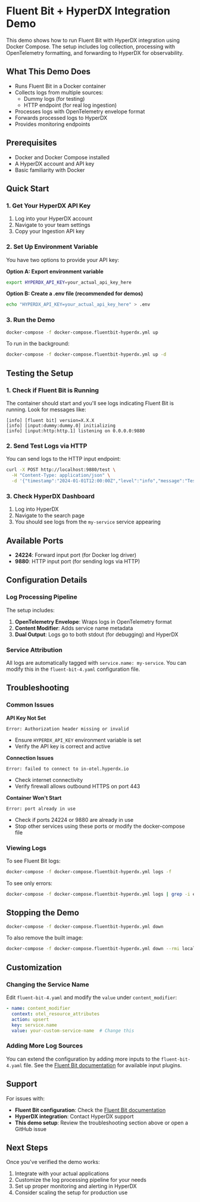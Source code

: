 # Fluent Bit + HyperDX Integration Demo

This demo shows how to run Fluent Bit with HyperDX integration using Docker Compose. The setup includes log collection, processing with OpenTelemetry formatting, and forwarding to HyperDX for observability.

## What This Demo Does

- Runs Fluent Bit in a Docker container
- Collects logs from multiple sources:
  - Dummy logs (for testing)
  - HTTP endpoint (for real log ingestion)
- Processes logs with OpenTelemetry envelope format
- Forwards processed logs to HyperDX
- Provides monitoring endpoints

## Prerequisites

- Docker and Docker Compose installed
- A HyperDX account and API key
- Basic familiarity with Docker

## Quick Start

### 1. Get Your HyperDX API Key

1. Log into your HyperDX account
2. Navigate to your team settings
3. Copy your Ingestion API key

### 2. Set Up Environment Variable

You have two options to provide your API key:

**Option A: Export environment variable**
```bash
export HYPERDX_API_KEY=your_actual_api_key_here
```

**Option B: Create a .env file (recommended for demos)**
```bash
echo "HYPERDX_API_KEY=your_actual_api_key_here" > .env
```

### 3. Run the Demo

```bash
docker-compose -f docker-compose.fluentbit-hyperdx.yml up
```

To run in the background:
```bash
docker-compose -f docker-compose.fluentbit-hyperdx.yml up -d
```

## Testing the Setup

### 1. Check if Fluent Bit is Running

The container should start and you'll see logs indicating Fluent Bit is running. Look for messages like:
```
[info] [fluent bit] version=X.X.X
[info] [input:dummy:dummy.0] initializing
[info] [input:http:http.1] listening on 0.0.0.0:9880
```

### 2. Send Test Logs via HTTP

You can send logs to the HTTP input endpoint:

```bash
curl -X POST http://localhost:9880/test \
  -H "Content-Type: application/json" \
  -d '{"timestamp":"2024-01-01T12:00:00Z","level":"info","message":"Test log from HTTP endpoint"}'
```

### 3. Check HyperDX Dashboard

1. Log into HyperDX
2. Navigate to the search page
3. You should see logs from the `my-service` service appearing

## Available Ports

- **24224**: Forward input port (for Docker log driver)
- **9880**: HTTP input port (for sending logs via HTTP)

## Configuration Details

### Log Processing Pipeline

The setup includes:
1. **OpenTelemetry Envelope**: Wraps logs in OpenTelemetry format
2. **Content Modifier**: Adds service name metadata
3. **Dual Output**: Logs go to both stdout (for debugging) and HyperDX

### Service Attribution

All logs are automatically tagged with `service.name: my-service`. You can modify this in the `fluent-bit-4.yaml` configuration file.

## Troubleshooting

### Common Issues

**API Key Not Set**
```
Error: Authorization header missing or invalid
```
- Ensure `HYPERDX_API_KEY` environment variable is set
- Verify the API key is correct and active

**Connection Issues**
```
Error: failed to connect to in-otel.hyperdx.io
```
- Check internet connectivity
- Verify firewall allows outbound HTTPS on port 443

**Container Won't Start**
```
Error: port already in use
```
- Check if ports 24224 or 9880 are already in use
- Stop other services using these ports or modify the docker-compose file

### Viewing Logs

To see Fluent Bit logs:
```bash
docker-compose -f docker-compose.fluentbit-hyperdx.yml logs -f
```

To see only errors:
```bash
docker-compose -f docker-compose.fluentbit-hyperdx.yml logs | grep -i error
```

## Stopping the Demo

```bash
docker-compose -f docker-compose.fluentbit-hyperdx.yml down
```

To also remove the built image:
```bash
docker-compose -f docker-compose.fluentbit-hyperdx.yml down --rmi local
```

## Customization

### Changing the Service Name

Edit `fluent-bit-4.yaml` and modify the `value` under `content_modifier`:
```yaml
- name: content_modifier
  context: otel_resource_attributes
  action: upsert
  key: service.name
  value: your-custom-service-name  # Change this
```

### Adding More Log Sources

You can extend the configuration by adding more inputs to the `fluent-bit-4.yaml` file. See the [Fluent Bit documentation](https://docs.fluentbit.io/manual/pipeline/inputs) for available input plugins.

## Support

For issues with:
- **Fluent Bit configuration**: Check the [Fluent Bit documentation](https://docs.fluentbit.io/)
- **HyperDX integration**: Contact HyperDX support
- **This demo setup**: Review the troubleshooting section above or open a GitHub issue

## Next Steps

Once you've verified the demo works:
1. Integrate with your actual applications
2. Customize the log processing pipeline for your needs
3. Set up proper monitoring and alerting in HyperDX
4. Consider scaling the setup for production use
